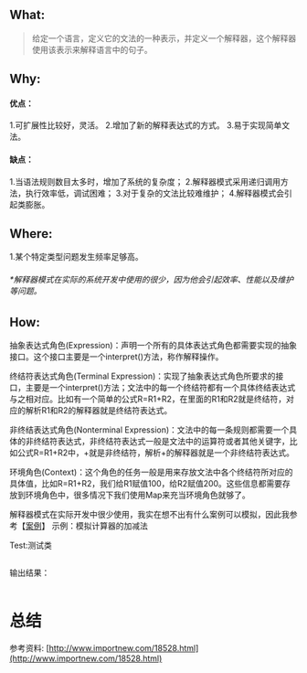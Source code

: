 ## What:
>给定一个语言，定义它的文法的一种表示，并定义一个解释器，这个解释器使用该表示来解释语言中的句子。


## Why:
#### 优点：
1.可扩展性比较好，灵活。
2.增加了新的解释表达式的方式。
3.易于实现简单文法。

#### 缺点：
1.当语法规则数目太多时，增加了系统的复杂度；
2.解释器模式采用递归调用方法，执行效率低，调试困难；
3.对于复杂的文法比较难维护；
4.解释器模式会引起类膨胀。

## Where:
1.某个特定类型问题发生频率足够高。


###### *解释器模式在实际的系统开发中使用的很少，因为他会引起效率、性能以及维护等问题。

## How:
抽象表达式角色(Expression)：声明一个所有的具体表达式角色都需要实现的抽象接口。这个接口主要是一个interpret()方法，称作解释操作。

终结符表达式角色(Terminal Expression)：实现了抽象表达式角色所要求的接口，主要是一个interpret()方法；文法中的每一个终结符都有一个具体终结表达式与之相对应。比如有一个简单的公式R=R1+R2，在里面的R1和R2就是终结符，对应的解析R1和R2的解释器就是终结符表达式。

非终结表达式角色(Nonterminal Expression)：文法中的每一条规则都需要一个具体的非终结符表达式，非终结符表达式一般是文法中的运算符或者其他关键字，比如公式R=R1+R2中，+就是非终结符，解析+的解释器就是一个非终结符表达式。

环境角色(Context)：这个角色的任务一般是用来存放文法中各个终结符所对应的具体值，比如R=R1+R2，我们给R1赋值100，给R2赋值200。这些信息都需要存放到环境角色中，很多情况下我们使用Map来充当环境角色就够了。

解释器模式在实际开发中很少使用，我实在想不出有什么案例可以模拟，因此我参考【[案例](http://www.importnew.com/18528.html)】
示例：模拟计算器的加减法



Test:测试类
```java

```
输出结果：
```java

```



# 总结

参考资料:
[http://www.importnew.com/18528.html](http://www.importnew.com/18528.html)